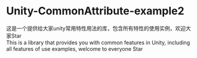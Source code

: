 # Unity-CommonAttribute-example2
这是一个提供给大家unity常用特性用法的库，包含所有特性的使用实例，欢迎大家Star   
This is a library that provides you with common features in Unity, including all features of use examples, welcome to everyone Star
